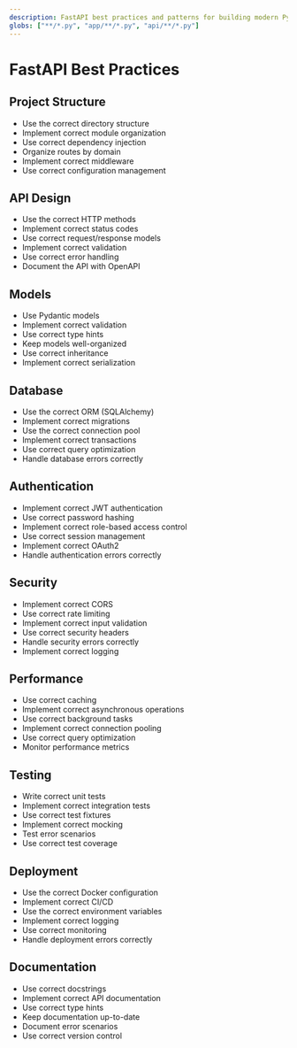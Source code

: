 ```yaml
---
description: FastAPI best practices and patterns for building modern Python Web APIs
globs: ["**/*.py", "app/**/*.py", "api/**/*.py"]
---
```

# FastAPI Best Practices

## Project Structure
- Use the correct directory structure
- Implement correct module organization
- Use correct dependency injection
- Organize routes by domain
- Implement correct middleware
- Use correct configuration management

## API Design
- Use the correct HTTP methods
- Implement correct status codes
- Use correct request/response models
- Implement correct validation
- Use correct error handling
- Document the API with OpenAPI

## Models
- Use Pydantic models
- Implement correct validation
- Use correct type hints
- Keep models well-organized
- Use correct inheritance
- Implement correct serialization

## Database
- Use the correct ORM (SQLAlchemy)
- Implement correct migrations
- Use the correct connection pool
- Implement correct transactions
- Use correct query optimization
- Handle database errors correctly

## Authentication
- Implement correct JWT authentication
- Use correct password hashing
- Implement correct role-based access control
- Use correct session management
- Implement correct OAuth2
- Handle authentication errors correctly

## Security
- Implement correct CORS
- Use correct rate limiting
- Implement correct input validation
- Use correct security headers
- Handle security errors correctly
- Implement correct logging

## Performance
- Use correct caching
- Implement correct asynchronous operations
- Use correct background tasks
- Implement correct connection pooling
- Use correct query optimization
- Monitor performance metrics

## Testing
- Write correct unit tests
- Implement correct integration tests
- Use correct test fixtures
- Implement correct mocking
- Test error scenarios
- Use correct test coverage

## Deployment
- Use the correct Docker configuration
- Implement correct CI/CD
- Use the correct environment variables
- Implement correct logging
- Use correct monitoring
- Handle deployment errors correctly

## Documentation
- Use correct docstrings
- Implement correct API documentation
- Use correct type hints
- Keep documentation up-to-date
- Document error scenarios
- Use correct version control
